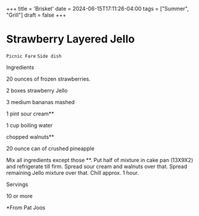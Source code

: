 +++
title = 'Brisket'
date = 2024-06-15T17:11:26-04:00
tags = ["Summer", "Grill"]
draft = false
+++
# Strawberry Layered Jello

`Picnic Fare` `Side dish`

 

  Ingredients  

  20 ounces of frozen strawberries.

2 boxes strawberry Jello

3 medium bananas mashed

1 pint sour cream**

1 cup boiling water

chopped walnuts**

20 ounce can of crushed pineapple

Mix all ingredients except those **. Put half of mixture in cake pan (13X9X2) and refrigerate till firm. Spread sour cream and walnuts over that. Spread remaining Jello mixture over that. Chill approx. 1 hour.  

  Servings  

  10 or more  

*From Pat Joos
